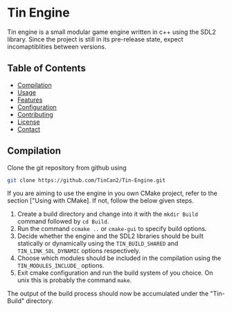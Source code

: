 # Tin Engine
Tin engine is a small modular game engine written in c++ using the SDL2 library. Since the project is still in its pre-release state, expect incomaptiblities between versions.


## Table of Contents
- [Compilation](#compilation)
- [Usage](#usage)
- [Features](#features)
- [Configuration](#configuration)
- [Contributing](#contributing)
- [License](#license)
- [Contact](#contact)


## Compilation
Clone the git repository from github using
```bash
git clone https://github.com/TinCan2/Tin-Engine.git
```

If you are aiming to use the engine in you own CMake project, refer to the section ["Using with CMake]. If not, follow the below given steps.
1. Create a build directory and change into it with the `mkdir Build` command followed by `cd Build`.
2. Run the command `ccmake ..` or `cmake-gui` to specify build options.
3. Decide whether the engine and the SDL2 libraries should be built statically or dynamically using the `TIN_BUILD_SHARED` and `TIN_LINK_SDL_DYNAMIC` options respectively.
4. Choose which modules should be included in the compilation using the `TIN_MODULES_INCLUDE_` options.
5. Exit cmake configuration and run the build system of you choice. On unix this is probably the command `make`.

The output of the build process should now be accumulated under the "Tin-Build" directory.
